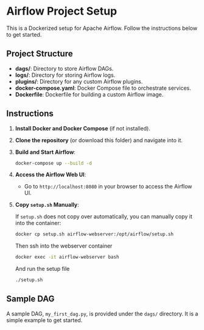 
# Airflow Project Setup

This is a Dockerized setup for Apache Airflow. Follow the instructions below to get started.

## Project Structure

- **dags/**: Directory to store Airflow DAGs.
- **logs/**: Directory for storing Airflow logs.
- **plugins/**: Directory for any custom Airflow plugins.
- **docker-compose.yaml**: Docker Compose file to orchestrate services.
- **Dockerfile**: Dockerfile for building a custom Airflow image.

## Instructions

1. **Install Docker and Docker Compose** (if not installed).

2. **Clone the repository** (or download this folder) and navigate into it.

3. **Build and Start Airflow**:

   ```bash
   docker-compose up --build -d
   ```

4. **Access the Airflow Web UI**:

   - Go to `http://localhost:8080` in your browser to access the Airflow UI.

5. **Copy `setup.sh` Manually**:

   If `setup.sh` does not copy over automatically, you can manually copy it into the container:

   ```bash
   docker cp setup.sh airflow-webserver:/opt/airflow/setup.sh
   ```

   Then ssh into the webserver container

   ```bash
   docker exec -it airflow-webserver bash
   ```

   And run the setup file

   ```bash
   ./setup.sh
   ```
## Sample DAG

A sample DAG, `my_first_dag.py`, is provided under the `dags/` directory. It is a simple example to get started.
